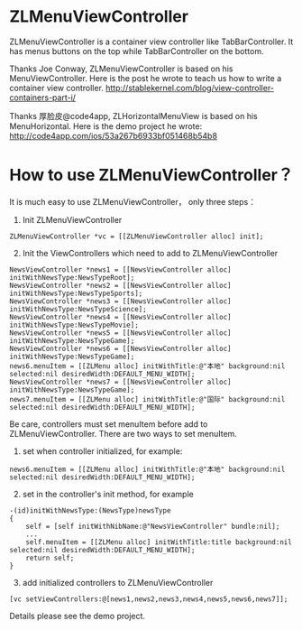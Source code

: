 ZLMenuViewController
====================

ZLMenuViewController is a container view controller like TabBarController. It has menus buttons on the top while TabBarController on the bottom.

Thanks Joe Conway, ZLMenuViewController is based on his MenuViewController. Here is the post he wrote to teach us how to write a container view controller. http://stablekernel.com/blog/view-controller-containers-part-i/ 

Thanks 厚脸皮@code4app, ZLHorizontalMenuView is based on his MenuHorizontal. Here is the demo project he wrote: http://code4app.com/ios/53a267b6933bf051468b54b8 

# How to use ZLMenuViewController？

It is much easy to use ZLMenuViewController， only three steps：

1. Init ZLMenuViewController
```objc
ZLMenuViewController *vc = [[ZLMenuViewController alloc] init];
```
2. Init the ViewControllers which need to add to ZLMenuViewController
```objc
NewsViewController *news1 = [[NewsViewController alloc] initWithNewsType:NewsTypeRoot];
NewsViewController *news2 = [[NewsViewController alloc] initWithNewsType:NewsTypeSports];
NewsViewController *news3 = [[NewsViewController alloc] initWithNewsType:NewsTypeScience];
NewsViewController *news4 = [[NewsViewController alloc] initWithNewsType:NewsTypeMovie];
NewsViewController *news5 = [[NewsViewController alloc] initWithNewsType:NewsTypeGame];
NewsViewController *news6 = [[NewsViewController alloc] initWithNewsType:NewsTypeGame];
news6.menuItem = [[ZLMenu alloc] initWithTitle:@"本地" background:nil selected:nil desiredWidth:DEFAULT_MENU_WIDTH];
NewsViewController *news7 = [[NewsViewController alloc] initWithNewsType:NewsTypeGame];
news7.menuItem = [[ZLMenu alloc] initWithTitle:@"国际" background:nil selected:nil desiredWidth:DEFAULT_MENU_WIDTH];
```
Be care, controllers must set menuItem before add to ZLMenuViewController. There are two ways to set menuItem.
1) set when controller initialized, for example:
```objc
news6.menuItem = [[ZLMenu alloc] initWithTitle:@"本地" background:nil selected:nil desiredWidth:DEFAULT_MENU_WIDTH];
```
2) set in the controller's init method, for example
```objc
-(id)initWithNewsType:(NewsType)newsType
{
    self = [self initWithNibName:@"NewsViewController" bundle:nil];
    ...
    self.menuItem = [[ZLMenu alloc] initWithTitle:title background:nil selected:nil desiredWidth:DEFAULT_MENU_WIDTH];
    return self;
}
```
3. add initialized controllers to ZLMenuViewController
```objc
[vc setViewControllers:@[news1,news2,news3,news4,news5,news6,news7]];
```
Details please see the demo project.

